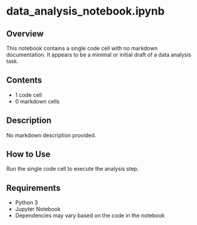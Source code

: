 # data_analysis_notebook.ipynb

## Overview
This notebook contains a single code cell with no markdown documentation. It appears to be a minimal or initial draft of a data analysis task.

## Contents
- 1 code cell
- 0 markdown cells

## Description
No markdown description provided.

## How to Use
Run the single code cell to execute the analysis step.

## Requirements
- Python 3
- Jupyter Notebook
- Dependencies may vary based on the code in the notebook
